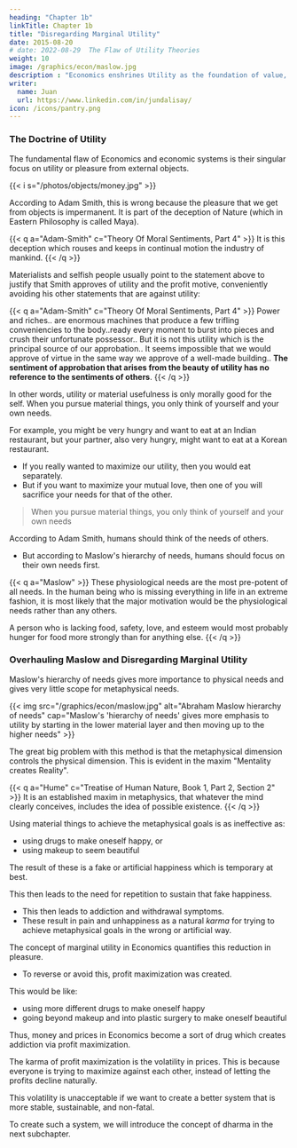```yaml
---
heading: "Chapter 1b"
linkTitle: Chapter 1b
title: "Disregarding Marginal Utility"
date: 2015-08-20
# date: 2022-08-29  The Flaw of Utility Theories
weight: 10
image: /graphics/econ/maslow.jpg
description : "Economics enshrines Utility as the foundation of value, while Supereconomics emphasizes Dharma"
writer:
  name: Juan
  url: https://www.linkedin.com/in/jundalisay/
icon: /icons/pantry.png
---
```



### The Doctrine of Utility

The fundamental flaw of Economics and economic systems is their singular focus on utility or pleasure from external objects.

{{< i s="/photos/objects/money.jpg" >}}


According to Adam Smith, this is wrong because the pleasure that we get from objects is impermanent. It is part of the deception of Nature (which in Eastern Philosophy is called Maya).

{{< q a="Adam-Smith" c="Theory Of Moral Sentiments, Part 4" >}}
It is this deception which rouses and keeps in continual motion the industry of mankind.
{{< /q >}}

<!-- It is this which first prompted them to cultivate the ground, to build houses, to found cities and commonwealths, and to invent and improve all the sciences and arts, which ennoble and embellish human life. -->

Materialists and selfish people usually point to the statement above to justify that Smith approves of utility and the profit motive, conveniently avoiding his other statements that are against utility:


{{< q a="Adam-Smith" c="Theory Of Moral Sentiments, Part 4" >}}
Power and riches.. are enormous machines that produce a few trifling conveniencies to the body..ready every moment to burst into pieces and crush their unfortunate possessor.. But it is not this utility which is the principal source of our approbation.. It seems impossible that we would approve of virtue in the same way we approve of a well-made building.. **The sentiment of approbation that arises from the beauty of utility has no reference to the sentiments of others**.
{{< /q >}}


In other words, utility or material usefulness is only morally good for the self. When you pursue material things, you only think of yourself and your own needs. 

For example, you might be very hungry and want to eat at an Indian restaurant, but your partner, also very hungry, might want to eat at a Korean restaurant. 
- If you really wanted to maximize our utility, then you would eat separately.
- But if you want to maximize your mutual love, then one of you will sacrifice your needs for that of the other.

> When you pursue material things, you only think of yourself and your own needs

According to Adam Smith, humans should think of the needs of others.
- But according to Maslow's hierarchy of needs, humans should focus on their own needs first. 

{{< q a="Maslow" >}}
These physiological needs are the most pre-potent of all needs. In the human being who is missing everything in life in an extreme fashion, it is most likely that the major motivation would be the physiological needs rather than any others.

A person who is lacking food, safety, love, and esteem would most probably hunger for food more strongly than for anything else.
{{< /q >}}


### Overhauling Maslow and Disregarding Marginal Utility

Maslow's hierarchy of needs gives more importance to physical needs and gives very little scope for metaphysical needs. 

<!-- views the lower physiological needs as more urgent. This manifests as economic systems emphasizing immediate utility over their long-term consequences. -->


{{< img src="/graphics/econ/maslow.jpg" alt="Abraham Maslow hierarchy of needs" cap="Maslow's 'hierarchy of needs' gives more emphasis to utility by starting in the lower material layer and then moving up to the higher needs" >}}

<!-- It uses the bodily needs to make a path towards self-actualization -->

<!-- The dominance of the material sensations is proven in Abraham Maslow's artificial hierarchy of needs. It says that physical physiological and safety needs have more scope and more primary importance than the metaphysical needs of belonging, esteem, and self-actualization.  -->



The great big problem with this method is that the metaphysical dimension controls the physical dimension. This is evident in the maxim "Mentality creates Reality".

{{< q a="Hume" c="Treatise of Human Nature, Book 1, Part 2, Section 2" >}}
It is an established maxim in metaphysics, that whatever the mind clearly conceives, includes the idea of possible existence.
{{< /q  >}}


Using material things to achieve the metaphysical goals is as ineffective as:
- using drugs to make oneself happy, or
- using makeup to seem beautiful

The result of these is a fake or artificial happiness which is temporary at best. 

This then leads to the need for repetition to sustain that fake happiness.
- This then leads to addiction and withdrawal symptoms.
- These result in pain and unhappiness as a natural *karma* for trying to achieve metaphysical goals in the wrong or artificial way.

The concept of marginal utility in Economics quantifies this reduction in pleasure. 
- To reverse or avoid this, profit maximization was created. 

This would be like:
- using more different drugs to make oneself happy
- going beyond makeup and into plastic surgery to make oneself beautiful

Thus, money and prices in Economics become a sort of drug which creates addiction via profit maximization.

 <!-- to those who follow utility and marginal pricing theories.  -->

The karma of profit maximization is the volatility in prices. This is because everyone is trying to maximize against each other, instead of letting the profits decline naturally.  

 <!-- and valuation which also bring in [pain, unhappiness,and even death](https://edition.cnn.com/2020/06/19/business/robinhood-suicide-alex-kearns/index.html).  -->

This volatility is unacceptable if we want to create a better system that is more stable, sustainable, and non-fatal.

To create such a system, we will introduce the concept of dharma in the next subchapter.



